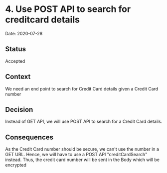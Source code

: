 # 4. Use POST API to search for creditcard details

Date: 2020-07-28

## Status

Accepted

## Context

We need an end point to search for Credit Card details given a Credit Card number

## Decision

Instead of GET API, we will use POST API to search for a Credit Card details.

## Consequences

As the Credit Card number should be secure, we can't use the number in a GET URL.
Hence, we will have to use a POST API "creditCardSearch" instead. Thus, the credit card number will be sent in the Body which will be encrypted